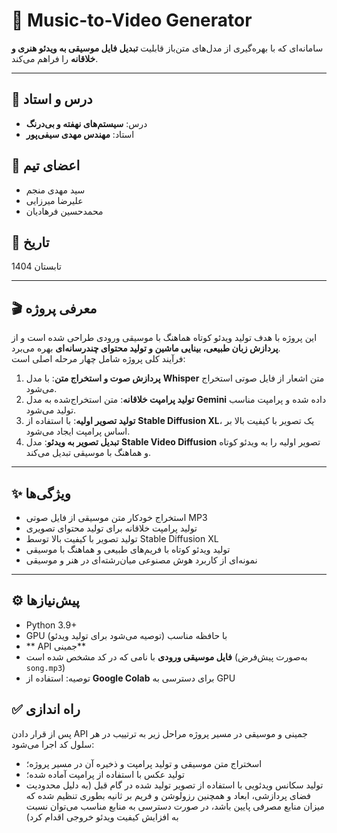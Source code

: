 # 🎵 Music-to-Video Generator

سامانه‌ای که با بهره‌گیری از مدل‌های متن‌باز قابلیت **تبدیل فایل موسیقی به ویدئو هنری و خلاقانه** را فراهم می‌کند.

---

## 🏫 درس و استاد

- درس: **سیستم‌های نهفته و بی‌درنگ**  
- استاد: **مهندس مهدی سیفی‌پور**  

## 👥 اعضای تیم

- سید مهدی منجم  
- علیرضا میرزایی  
- محمدحسین فرهادیان  

## 📅 تاریخ

تابستان 1404

---

## 🎬 معرفی پروژه

این پروژه با هدف تولید ویدئو کوتاه هماهنگ با موسیقی ورودی طراحی شده است و از **پردازش زبان طبیعی، بینایی ماشین و تولید محتوای چندرسانه‌ای** بهره می‌برد.  
فرآیند کلی پروژه شامل چهار مرحله اصلی است:

1. **پردازش صوت و استخراج متن**: با مدل **Whisper** متن اشعار از فایل صوتی استخراج می‌شود.  
2. **تولید پرامپت خلاقانه**: متن استخراج‌شده به مدل **Gemini** داده شده و پرامپت مناسب تولید می‌شود.  
3. **تولید تصویر اولیه**: با استفاده از **Stable Diffusion XL**، یک تصویر با کیفیت بالا بر اساس پرامپت ایجاد می‌شود.  
4. **تبدیل تصویر به ویدئو**: مدل **Stable Video Diffusion** تصویر اولیه را به ویدئو کوتاه و هماهنگ با موسیقی تبدیل می‌کند.

---

## ✨ ویژگی‌ها

- استخراج خودکار متن موسیقی از فایل صوتی MP3  
- تولید پرامپت خلاقانه برای تولید محتوای تصویری  
- تولید تصویر با کیفیت بالا توسط Stable Diffusion XL  
- تولید ویدئو کوتاه با فریم‌های طبیعی و هماهنگ با موسیقی  
- نمونه‌ای از کاربرد هوش مصنوعی میان‌رشته‌ای در هنر و موسیقی  

---

## ⚙️ پیش‌نیازها

- Python 3.9+  
- GPU با حافظه مناسب (توصیه می‌شود برای تولید ویدئو)  
- ** API جمینی**  
- **فایل موسیقی ورودی** با نامی که در کد مشخص شده است (به‌صورت پیش‌فرض `song.mp3`)  
- توصیه: استفاده از **Google Colab** برای دسترسی به GPU  





## ✅ راه اندازی

پس از قرار دادن API جمینی و موسیقی در مسیر پروژه مراحل زیر به ترتییب در هر سلول کد اجرا می‌شود:
- اسختراج متن موسیقی و تولید پرامپت و ذخیره آن در مسیر پروژه؛
- تولید عکس با استفاده از پرامپت آماده شده؛
- تولید سکانس ویدئویی با استفاده از تصویر تولید شده در گام قبل (به دلیل محدودیت فضای پردازشی، ابعاد و همچنین رزولوشن و فریم بر ثانیه بطوری تنظیم شده که میزان منابع مصرفی پایین باشد، در صورت دسترسی به منابع مناسب می‌توان نسبت به افزایش کیفیت ویدئو خروجی اقدام کرد)
